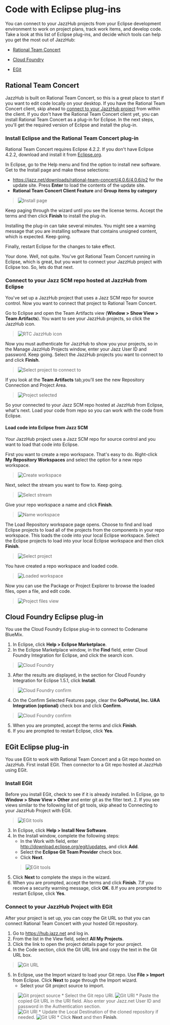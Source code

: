 # Code with Eclipse plug-ins 
You can connect to your JazzHub projects from your Eclipse development environment to work on project plans, 
track work items, and develop code. 
Take a look at this list of Eclipse plug-ins, and decide which tools can help you get the most out of JazzHub: 


* [Rational Team Concert](#rtc)

* [Cloud Foundry](#cf)

* [EGit](#egit)

<a id="rtc"></a>
## Rational Team Concert 

JazzHub is built on Rational Team Concert, so this is a great place to start if you want to edit code locally 
on your desktop. If you have the Rational Team Concert client, skip ahead to [connect to your JazzHub project](#connectrtc) 
from within the client. If you don't have the Rational Team Concert client yet, 
you can install Rational Team Concert as a plug-in for Eclipse. 
In the next steps, you'll get the required version of Eclipse and install the plug-in. 

### Install Eclipse and the Rational Team Concert plug-in
Rational Team Concert requires Eclipse 4.2.2. If you don't have Eclipse 4.2.2, 
download and install it from [Eclipse.org](http://eclipse.org). 

In Eclipse, go to the Help menu and find the option to install new software. 
Get to the Install page and make these selections:

* https://jazz.net/downloads/rational-team-concert/4.0.6/4.0.6/p2 for the update site. Press **Enter** to load the contents of the update site. 
* **Rational Team Concert Client Feature** and **Group items by category** 
>	![Install page](../images/guidesetup/setupinstallpage.jpg)

Keep paging through the wizard until you see the license terms. Accept the terms and then click **Finish** 
to install the plug-in. 

Installing the plug-in can take several minutes. You might see a warning message that you are 
installing software that contains unsigned content, which is expected. Keep going. 

Finally, restart Eclipse for the changes to take effect. 

Your done. Well, not quite. You've got Rational Team Concert running in Eclipse, which is great, but 
you want to connect your JazzHub project with Eclipse too. So, lets do that next. 

<a id="connectrtc"></a>
### Connect to your Jazz SCM repo hosted at JazzHub from Eclipse
You've set up a JazzHub project that uses a Jazz SCM repo for source control. 
Now you want to connect that project to Rational Team Concert.

Go to Eclipse and open the Team Artifacts view (**Window > Show View > Team Artifacts**). You 
want to see your JazzHub projects, so click the JazzHub icon.
>	![RTC JazzHub icon](../images/guidesetup/setuprtcjhicon.jpg)

Now you must authenticate for JazzHub to show you your projects, so in the Manage JazzHub Projects window, enter your Jazz User ID and password.
Keep going. Select the JazzHub projects you want to connect to and click **Finish**.
>	![Select project to connect to](../images/guidesetup/setupjhprojectselect.jpg)

If you look at the **Team Artifacts** tab,you'll see the new Repository Connection and Project Area.
>	![Project selected](../images/guidesetup/setupprojectselect.jpg)

So your connected to your Jazz SCM repo hosted at JazzHub from Eclipse, what's next.  Load your
code from repo so you can work with the code from Eclipse.  

#### Load code into Eclipse from Jazz SCM
Your JazzHub project uses a Jazz SCM repo for source control and you want to load that code into Eclipse. 

First you want to create a repo workspace. That's easy to do. Right-click **My Repository Workspaces** and
select the option for a new repo workspace. 
>	![Create workspace](../images/guidesetup/setupcreaterepowrkspace.jpg)

Next, select the stream you want to flow to. Keep going.
>	![Select stream](../images/guidesetup/setupselectstream.jpg)

Give your repo workspace a name and click **Finish**.
>	![Name workspace](../images/guidesetup/setupnameworkspace.jpg)

The Load Repository workspace page opens. Choose to find and load Eclipse projects to load all of the projects from the components in your 
repo workspace. This loads the code into your local Eclipse workspace. 
Select the Eclipse projects to load into your local Eclipse workspace and then click **Finish**.
>	![Select project](../images/guidesetup/setupselectprojtoload.jpg)

You have created a repo workspace and loaded code. 
>	![Loaded workspace](../images/guidesetup/setuploadedworkspace.jpg)

Now you can use the Package or Project Explorer to browse the loaded files, open a file, and edit code. 
>	![Project files view](../images/guidesetup/setupprojfilesview.jpg)

<a id="cf"></a>
## Cloud Foundry Eclipse plug-in
You use the Cloud Foundry Eclipse plug-in to connect to Codename BlueMix.
1. In Eclipse, click **Help > Eclipse Marketplace**. 
2. In the Eclipse Marketplace window, in the **Find** field, 
enter Cloud Foundry Integration for Eclipse, and click the search icon.
>	![Cloud Foundry](../images/guidesetup/setupcffind.jpg)
3. After the results are displayed, in the section for Cloud Foundry Integration for Eclipse 1.5.1, click **Install**.
>	![Cloud Foundry confirm](../images/guidesetup/setupcfplugin.jpg)
4. On the Confirm Selected Features page, clear the **GoPivotal, Inc. UAA Integration (optional)** check box 
and click **Confirm**.
>	![Cloud Foundry confirm](../images/guidesetup/setupcfconfirm.jpg)
5. When you are prompted, accept the terms and click **Finish**.
6. If you are prompted to restart Eclipse, click **Yes**.

<a id="egit"></a>
## EGit Eclipse plug-in
You use EGit to work with Rational Team Concert and a Git repo hosted on JazzHub.
First install EGit. Then connector to a Git repo hosted at JazzHub using EGit. 

### Install EGit
Before you install EGit, check to see if it is already installed. In Eclipse, 
go to **Window > Show View > Other** and enter git as the filter text. 
2. If you see views similar to the following list of git tools, 
skip ahead to Connecting to your JazzHub Project with EGit.
>	![EGit tools](../images/guidesetup/setupegit.jpg)
3. In Eclipse, click **Help > Install New Software**. 
4. In the Install window, complete the following steps: 
	* In the Work with field, enter http://download.eclipse.org/egit/updates, and click **Add**.
	* Select the **Eclipse Git Team Provider** check box.
	* Click **Next**. 
	>	![EGit tools](../images/guidesetup/setupegitprovider.jpg)
5. Click **Next** to complete the steps in the wizard.
6. When you are prompted, accept the terms and click **Finish**.
7.If you receive a security warning message, click **OK**.
8.If you are prompted to restart Eclipse, click **Yes**.

### Connect to your JazzHub Project with EGit
After your project is set up, 
you can copy the Git URL so that you can connect Rational Team Concert with your hosted Git repository. 

1. Go to https://hub.jazz.net and log in.
2. From the list in the View field, select **All My Projects**.
3. Click the link to open the project details page for your project.
4. In the Code section, click the Git URL link and copy the text in the Git URL box.
>	![Git URL](../images/guidesetup/setupconnectgiturl.jpg)
5. In Eclipse, use the Import wizard to load your Git repo. Use **File > Import** from Eclipse. Click **Next** to page
through the Import wizard.
	* Select your Git project source to import.
>	![Git project source](../images/guidesetup/setupselectgitprojectsource.jpg)
	* Select the Git repo URI.
>	![Git URI](../images/guidesetup/setupselectgituri.jpg)
	* Paste the copied Git URL in the URI field. Also enter your Jazz.net User ID and password in the Authentication section.    
>	![Git URI](../images/guidesetup/setupgituriauthentication.jpg)
	* Update the Local Destination of the cloned repository if needed. 
>	![Git URI](../images/guidesetup/setupdirectorygit.jpg)
	* Click **Next** and then **Finish**.